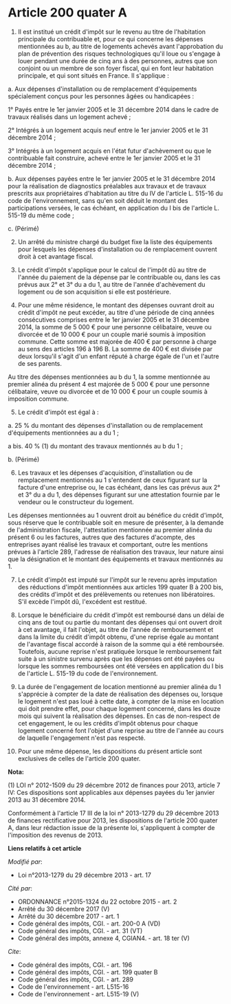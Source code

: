 # Article 200 quater A

1. Il est institué un crédit d'impôt sur le revenu au titre de l'habitation principale du contribuable et, pour ce qui
concerne les dépenses mentionnées au b, au titre de logements achevés avant l'approbation du plan de prévention des risques
technologiques qu'il loue ou s'engage à louer pendant une durée de cinq ans à des personnes, autres que son conjoint ou un
membre de son foyer fiscal, qui en font leur habitation principale, et qui sont situés en France. Il s'applique : 

a. Aux dépenses d'installation ou de remplacement d'équipements spécialement conçus pour les personnes âgées ou
handicapées : 

1° Payés entre le 1er janvier 2005 et le 31 décembre 2014 dans le cadre de travaux réalisés dans un logement achevé ; 

2° Intégrés à un logement acquis neuf entre le 1er janvier 2005 et le 31 décembre 2014 ; 

3° Intégrés à un logement acquis en l'état futur d'achèvement ou que le contribuable fait construire, achevé entre le 1er
janvier 2005 et le 31 décembre 2014 ; 

b. Aux dépenses payées entre le 1er janvier 2005 et le 31 décembre 2014 pour la réalisation de diagnostics préalables aux
travaux et de travaux prescrits aux propriétaires d'habitation au titre du IV de l'article L. 515-16 du code de
l'environnement, sans qu'en soit déduit le montant des participations versées, le cas échéant, en application du I bis de
l'article L. 515-19 du même code ; 

c. (Périmé) 

2. Un arrêté du ministre chargé du budget fixe la liste des équipements pour lesquels les dépenses d'installation ou de
remplacement ouvrent droit à cet avantage fiscal. 

3. Le crédit d'impôt s'applique pour le calcul de l'impôt dû au titre de l'année du paiement de la dépense par le
contribuable ou, dans les cas prévus aux 2° et 3° du a du 1, au titre de l'année d'achèvement du logement ou de son
acquisition si elle est postérieure. 

4. Pour une même résidence, le montant des dépenses ouvrant droit au crédit d'impôt ne peut excéder, au titre d'une période
de cinq années consécutives comprises entre le 1er janvier 2005 et le 31 décembre 2014, la somme de 5 000 € pour une personne
célibataire, veuve ou divorcée et de 10 000 € pour un couple marié soumis à imposition commune. Cette somme est majorée de
400 € par personne à charge au sens des articles 196 à 196 B. La somme de 400 € est divisée par deux lorsqu'il s'agit d'un
enfant réputé à charge égale de l'un et l'autre de ses parents. 

Au titre des dépenses mentionnées au b du 1, la somme mentionnée au premier alinéa du présent 4 est majorée de 5 000 € pour
une personne célibataire, veuve ou divorcée et de 10 000 € pour un couple soumis à imposition commune. 

5. Le crédit d'impôt est égal à : 

a. 25 % du montant des dépenses d'installation ou de remplacement d'équipements mentionnées au a du 1 ; 

a bis. 40 % (1) du montant des travaux mentionnés au b du 1 ; 

b. (Périmé) 

6. Les travaux et les dépenses d'acquisition, d'installation ou de remplacement mentionnés au 1 s'entendent de ceux figurant
sur la facture d'une entreprise ou, le cas échéant, dans les cas prévus aux 2° et 3° du a du 1, des dépenses figurant sur une
attestation fournie par le vendeur ou le constructeur du logement. 

Les dépenses mentionnées au 1 ouvrent droit au bénéfice du crédit d'impôt, sous réserve que le contribuable soit en mesure de
présenter, à la demande de l'administration fiscale, l'attestation mentionnée au premier alinéa du présent 6 ou les factures,
autres que des factures d'acompte, des entreprises ayant réalisé les travaux et comportant, outre les mentions prévues à
l'article 289, l'adresse de réalisation des travaux, leur nature ainsi que la désignation et le montant des équipements et
travaux mentionnés au 1.

7. Le crédit d'impôt est imputé sur l'impôt sur le revenu après imputation des réductions d'impôt mentionnées aux articles
199 quater B à 200 bis, des crédits d'impôt et des prélèvements ou retenues non libératoires. S'il excède l'impôt dû,
l'excédent est restitué. 

8. Lorsque le bénéficiaire du crédit d'impôt est remboursé dans un délai de cinq ans de tout ou partie du montant des
dépenses qui ont ouvert droit à cet avantage, il fait l'objet, au titre de l'année de remboursement et dans la limite du
crédit d'impôt obtenu, d'une reprise égale au montant de l'avantage fiscal accordé à raison de la somme qui a été remboursée.
Toutefois, aucune reprise n'est pratiquée lorsque le remboursement fait suite à un sinistre survenu après que les dépenses
ont été payées ou lorsque les sommes remboursées ont été versées en application du I bis de l'article L. 515-19 du code de
l'environnement. 

9. La durée de l'engagement de location mentionné au premier alinéa du 1 s'apprécie à compter de la date de réalisation des
dépenses ou, lorsque le logement n'est pas loué à cette date, à compter de la mise en location qui doit prendre effet, pour
chaque logement concerné, dans les douze mois qui suivent la réalisation des dépenses. En cas de non-respect de cet
engagement, le ou les crédits d'impôt obtenus pour chaque logement concerné font l'objet d'une reprise au titre de l'année au
cours de laquelle l'engagement n'est pas respecté. 

10. Pour une même dépense, les dispositions du présent article sont exclusives de celles de l'article 200 quater.

**Nota:**

(1) LOI n° 2012-1509 du 29 décembre 2012 de finances pour 2013, article 7 IV: Ces dispositions sont applicables aux dépenses
payées du 1er janvier 2013 au 31 décembre 2014.

Conformément à l'article 17 III de la loi n° 2013-1279 du 29 décembre 2013 de finances rectificative pour 2013, les
dispositions de l'article 200 quater A, dans leur rédaction issue de la présente loi, s'appliquent à compter de l'imposition
des revenus de 2013.

**Liens relatifs à cet article**

_Modifié par_:

  - Loi n°2013-1279 du 29 décembre 2013 - art. 17

_Cité par_:

  - ORDONNANCE n°2015-1324 du 22 octobre 2015 - art. 2
  - Arrêté du 30 décembre 2017 (V)
  - Arrêté du 30 décembre 2017 - art. 1
  - Code général des impôts, CGI. - art. 200-0 A (VD)
  - Code général des impôts, CGI. - art. 31 (VT)
  - Code général des impôts, annexe 4, CGIAN4. - art. 18 ter (V)

_Cite_:

  - Code général des impôts, CGI. - art. 196
  - Code général des impôts, CGI. - art. 199 quater B
  - Code général des impôts, CGI. - art. 289
  - Code de l'environnement - art. L515-16
  - Code de l'environnement - art. L515-19 (V)
